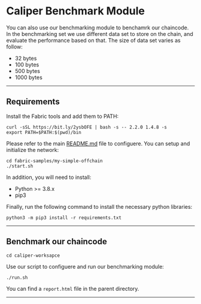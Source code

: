 # Caliper Benchmark Module

You can also use our benchmarking module to benchamrk our chaincode.<br>
In the benchmarking set we use different data set to store on the chain, and evaluate the performance based on that.
The size of data set varies as follow:<br>

- 32 bytes
- 100 bytes
- 500 bytes
- 1000 bytes

---

## Requirements

Install the Fabric tools and add them to PATH:<br/>

```shell
curl -sSL https://bit.ly/2ysbOFE | bash -s -- 2.2.0 1.4.8 -s
export PATH=$PATH:$(pwd)/bin
```

Please refer to the main [README.md]("../README.md") file to configuere. You can setup and initialize the network:<br/>

```shell
cd fabric-samples/my-simple-offchain
./start.sh
```

In addition, you will need to install:<br>

- Python >= 3.8.x
- pip3

Finally, run the following command to install the necessary python libraries:

```shell
python3 -m pip3 install -r requirements.txt
```

---

## Benchmark our chaincode

```shell
cd caliper-worksapce
```

Use our script to configuere and run our benchmarking module:<br/>

```shell
./run.sh
```

You can find a `report.html` file in the parent directory.

---
